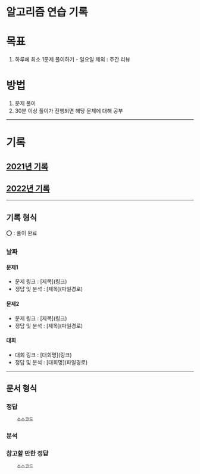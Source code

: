 #   알고리즘 연습 기록

#   목표
1.   하루에 최소 1문제 풀이하기
    -   일요일 제외 : 주간 리뷰

#   방법
1.  문제 풀이
2.  30분 이상 풀이가 진행되면 해당 문제에 대해 공부

----

#   기록

##  [2021년 기록](./기록/2021/2021_기록.md)
##  [2022년 기록](./기록/2022/2022_기록.md)

----

##  기록 형식

⭕ : 풀이 완료

###   날짜

####  문제1
-   문제 링크 : \[제목\]\(링크\)
-   정답 및 분석 : \[제목\]\(파일경로\)


####  문제2
-   문제 링크 : \[제목\]\(링크\)
-   정답 및 분석 : \[제목\]\(파일경로\)


####  대회
-   대회 링크 : \[대회명\]\(링크\)
-   정답 및 분석 : \[대회명\]\(파일경로\)

----

##  문서 형식

###   정답
```java
    소스코드
```

###   분석


###   참고할 만한 정답
```java
    소스코드
```
